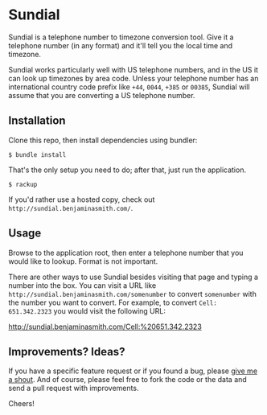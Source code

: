 Sundial
=======

Sundial is a telephone number to timezone conversion tool. Give it
a telephone number (in any format) and it'll tell you the local time and
timezone.

Sundial works particularly well with US telephone numbers, and in the US it
can look up timezones by area code. Unless your telephone number has an
international country code prefix like `+44`, `0044`, `+385` or `00385`, Sundial
will assume that you are converting a US telephone number.

Installation
------------

Clone this repo, then install dependencies using bundler:

    $ bundle install 

That's the only setup you need to do; after that, just run the application.

    $ rackup 

If you'd rather use a hosted copy, check out `http://sundial.benjaminasmith.com/`. 

Usage
-----

Browse to the application root, then enter a telephone number that you
would like to lookup. Format is not important.

There are other ways to use Sundial besides visiting that page and typing
a number into the box. You can visit a URL like
`http://sundial.benjaminasmith.com/somenumber` to convert `somenumber` with
the number you want to convert. For example, to convert `Cell: 651.342.2323` you would visit the following URL:

   http://sundial.benjaminasmith.com/Cell:%20651.342.2323


Improvements? Ideas?
--------------------

If you have a specific feature request or if you found a bug, please 
[give me a shout](web@benjaminasmith.com). And of course, please feel free to
fork the code or the data and send a pull request with improvements.

Cheers!
